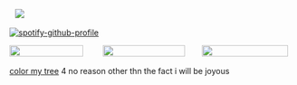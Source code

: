 ⠀![](https://komarev.com/ghpvc/?username=beaverhollow&label=punks&style=flat-square&color=000001&base=19264)

[![spotify-github-profile](https://spotify-github-profile.kittinanx.com/api/view?uid=6ee6c3uiykzyf00n8qqgt3t8m&cover_image=true&theme=natemoo-re&show_offline=true&background_color=c3ab9e&interchange=true&bar_color=f3dddb&bar_color_cover=false)](https://github.com/kittinan/spotify-github-profile)

<a href="https://rentry.co/daron" title="rentry"><img src="https://files.catbox.moe/tia4yz.png" width="130" height="20"></a>
⠀⠀⠀<a href="https://axlrose.atabook.org/" title="atabook"><img src="https://files.catbox.moe/wuu1a3.png" width="145" height="20"></a>⠀⠀⠀<a href="https://dmsob.straw.page/" title="strawpage"><img src="https://files.catbox.moe/8b6mr8.png" width="152" height="20"></a>

[color my tree](https://colormytree.me/2024/01JE9DTAV3KPCVD456VDMGXAX3) 4 no reason other thn the fact i will be joyous 



